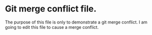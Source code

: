 # Git merge conflict file. 

The purpose of this file is only to demonstrate a git merge conflict. I am going to edit this file to cause a merge conflict.